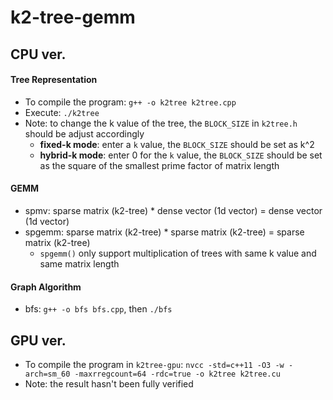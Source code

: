 # k2-tree-gemm
## CPU ver.
#### Tree Representation 
* To compile the program: `g++ -o k2tree k2tree.cpp`
* Execute: `./k2tree`
* Note: to change the k value of the tree, the `BLOCK_SIZE` in `k2tree.h` should be adjust accordingly
    * **fixed-k mode**: enter a `k` value, the `BLOCK_SIZE` should be set as k^2
    * **hybrid-k mode**: enter 0 for the `k` value, the `BLOCK_SIZE` should be set as the square of the smallest prime factor of matrix length 

#### GEMM
* spmv: sparse matrix (k2-tree) * dense vector (1d vector) = dense vector (1d vector)
* spgemm: sparse matrix (k2-tree) * sparse matrix (k2-tree) = sparse matrix (k2-tree)
    * `spgemm()` only support multiplication of trees with same k value and same matrix length


#### Graph Algorithm
* bfs: `g++ -o bfs bfs.cpp`, then `./bfs`

## GPU ver.
* To compile the program in `k2tree-gpu`: `nvcc -std=c++11 -O3 -w -arch=sm_60 -maxrregcount=64 -rdc=true -o k2tree k2tree.cu`
* Note: the result hasn't been fully verified